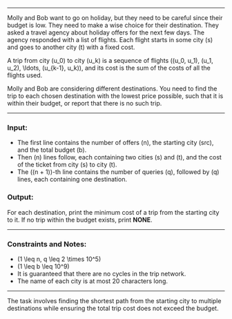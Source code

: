 
---

Molly and Bob want to go on holiday, but they need to be careful since their budget is low. They need to make a wise choice for their destination. They asked a travel agency about holiday offers for the next few days. The agency responded with a list of flights. Each flight starts in some city \(s\) and goes to another city \(t\) with a fixed cost.

A trip from city \(u_0\) to city \(u_k\) is a sequence of flights \((u_0, u_1), (u_1, u_2), \ldots, (u_{k-1}, u_k)\), and its cost is the sum of the costs of all the flights used.

Molly and Bob are considering different destinations. You need to find the trip to each chosen destination with the lowest price possible, such that it is within their budget, or report that there is no such trip.

---

### **Input:**

- The first line contains the number of offers \(n\), the starting city \(src\), and the total budget \(b\).
- Then \(n\) lines follow, each containing two cities \(s\) and \(t\), and the cost of the ticket from city \(s\) to city \(t\).
- The \((n + 1)\)-th line contains the number of queries \(q\), followed by \(q\) lines, each containing one destination.

### **Output:**

For each destination, print the minimum cost of a trip from the starting city to it. If no trip within the budget exists, print **NONE**.

---

### **Constraints and Notes:**

- \(1 \leq n, q \leq 2 \times 10^5\)
- \(1 \leq b \leq 10^9\)
- It is guaranteed that there are no cycles in the trip network.
- The name of each city is at most 20 characters long.

---

The task involves finding the shortest path from the starting city to multiple destinations while ensuring the total trip cost does not exceed the budget.